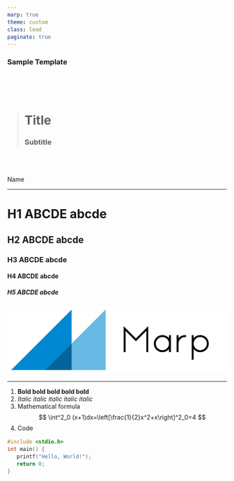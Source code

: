 ```yaml
---
marp: true
theme: custom
class: lead
paginate: true
---
```


<!---
_class: title
--->

### Sample Template

<br>
<br>
<br>

> # Title
>
> ### Subtitle

<br>
<br>
<br>
Name

---

<!-- _header: Header -->

# H1 ABCDE abcde

## H2 ABCDE abcde

### H3 ABCDE abcde

#### H4 ABCDE abcde

##### H5 ABCDE abcde

![bg right:33% height:100](https://github.com/marp-team/marp/blob/main/marp.png?raw=true)

<!-- footer: Footer -->

---

<!-- _header: Header -->

1. **Bold bold bold bold bold**
2. _Italic italic italic italic italic_
3. Mathematical formula
   $$
   \int^2_0 (x+1)dx=\left[\frac{1}{2}x^2+x\right]^2_0=4
   $$
4. Code

```c
#include <stdio.h>
int main() {
   printf("Hello, World!");
   return 0;
}
```
